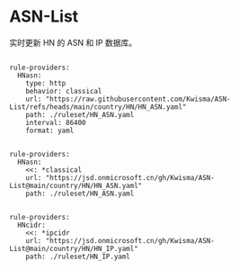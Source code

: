 
# ASN-List

实时更新 HN 的 ASN 和 IP 数据库。

<pre><code class="language-javascript">
rule-providers:
  HNasn:
    type: http
    behavior: classical
    url: "https://raw.githubusercontent.com/Kwisma/ASN-List/refs/heads/main/country/HN/HN_ASN.yaml"
    path: ./ruleset/HN_ASN.yaml
    interval: 86400
    format: yaml
</code></pre>

<pre><code class="language-javascript">
rule-providers:
  HNasn:
    <<: *classical
    url: "https://jsd.onmicrosoft.cn/gh/Kwisma/ASN-List@main/country/HN/HN_ASN.yaml"
    path: ./ruleset/HN_ASN.yaml
</code></pre>

<pre><code class="language-javascript">
rule-providers:
  HNcidr:
    <<: *ipcidr
    url: "https://jsd.onmicrosoft.cn/gh/Kwisma/ASN-List@main/country/HN/HN_IP.yaml"
    path: ./ruleset/HN_IP.yaml
</code></pre>